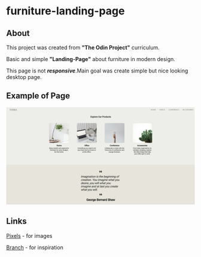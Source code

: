 # furniture-landing-page

## About

This project was created from **"The Odin Project"** curriculum.<p>Basic and simple **"Landing-Page"** about furniture in modern design.</p>

<p>This page is not <strong><em>responsive</em></strong>.Main goal was create simple but nice looking desktop page.</p>

## Example of Page

![Login](https://github.com/vpex-byte/landing-page/blob/main/examples/landing-page-2.png?raw=true)

## Links

<a href="https://www.pexels.com/search/working%20office%20furniture/">Pixels</a > - for images

<p>
<a href="https://www.branchfurniture.com/">Branch</a > - for inspiration 
</p>
